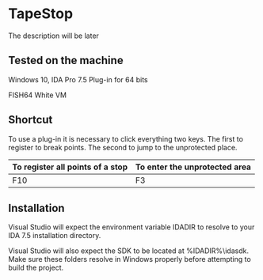 # TapeStop
The description will be later

## Tested on the machine
Windows 10, IDA Pro 7.5
Plug-in for 64 bits

FISH64 White VM

## Shortcut

To use a plug-in it is necessary to click everything two keys.
The first to register to break points.
The second to jump to the unprotected place.

To register all points of a stop| To enter the unprotected area 
--- | ---
F10 | F3

## Installation

Visual Studio will expect the environment variable IDADIR to resolve to your IDA 7.5 installation directory.

Visual Studio will also expect the SDK to be located at %IDADIR%\idasdk.
Make sure these folders resolve in Windows properly before attempting to build the project.